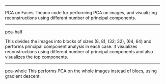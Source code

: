 ------------
PCA on Faces
Theano code for performing PCA on images, and visualizing reconstructions using different number of principal components. 

--------
pca-half

This divides the images into blocks of sizes (8, 8), (32; 32), (64, 64) and performs principal component analysis in each case. It visualizes reconstructions using different number of principal components and also visualizes the top components.

---------
pca-whole
This performs PCA on the whole images instead of blocs, using gradient descent.




